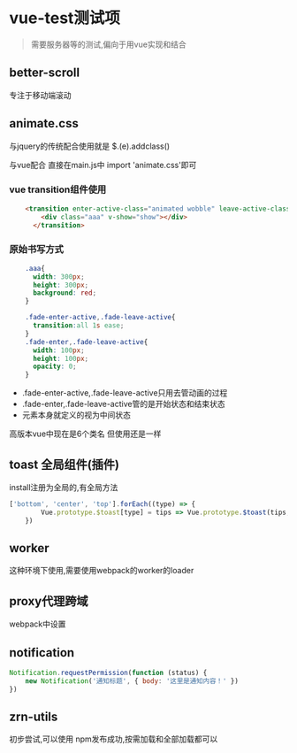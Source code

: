 # vue-test测试项

> 需要服务器等的测试,偏向于用vue实现和结合

## better-scroll
专注于移动端滚动
## animate.css
与jquery的传统配合使用就是 $.(e).addclass()
  
与vue配合 直接在main.js中 import 'animate.css'即可
 
### vue transition组件使用
 
```html
    <transition enter-active-class="animated wobble" leave-active-class="animated wobble">
        <div class="aaa" v-show="show"></div>
      </transition>
```
### 原始书写方式
```css
    .aaa{
      width: 300px;
      height: 300px;
      background: red;
    }

    .fade-enter-active,.fade-leave-active{
      transition:all 1s ease;
    }
    .fade-enter,.fade-leave-active{
      width: 100px;
      height: 100px;
      opacity: 0;
    }

```
* .fade-enter-active,.fade-leave-active只用去管动画的过程
* .fade-enter,.fade-leave-active管的是开始状态和结束状态
* 元素本身就定义的视为中间状态

高版本vue中现在是6个类名 但使用还是一样
## toast 全局组件(插件)
install注册为全局的,有全局方法
```js
['bottom', 'center', 'top'].forEach((type) => {
        Vue.prototype.$toast[type] = tips => Vue.prototype.$toast(tips, type)
    })
```
## worker 
这种环境下使用,需要使用webpack的worker的loader
## proxy代理跨域
webpack中设置
## notification
```js
Notification.requestPermission(function (status) {
    new Notification('通知标题', { body: '这里是通知内容！' })
})
```
## zrn-utils
初步尝试,可以使用 npm发布成功,按需加载和全部加载都可以
